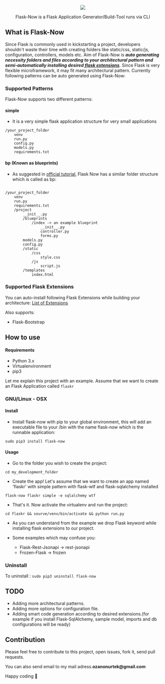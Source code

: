 <p align="center"> 
<img src="../master/images/logo.png">
</p>

<p align="center">Flask-Now is a Flask Application Generator/Build-Tool runs via CLI</p> 

## What is Flask-Now
Since Flask is commonly used in kickstarting a project, developers shouldn't waste their time with creating folders like static/css, static/js, configuration, controllers, models etc. Aim of Flask-Now is __*auto generating necessity folders and files according to your architectural pattern and semi-automatically installing desired [flask extensions](http://flask.pocoo.org/extensions/)*__. Since Flask is very flexible microframework, it may fit many architectural pattern. Currently following patterns can be auto generated using Flask-Now:

### Supported Patterns
Flask-Now supports two different patterns:

#### simple
- It is a very simple flask application structure for very small applications
```
/your_project_folder
    venv
    run.py
    config.py
    models.py
    requirements.txt
```

#### bp (Known as blueprints)
- As suggested in [official tutorial](https://flask.palletsprojects.com/en/1.1.x/blueprints/), Flask Now has a similar folder structure which is called as bp:
```

/your_project_folder
    venv
    run.py
    requirements.txt
    /project
        __init__.py
        /blueprints
            /index -> an example blueprint
                __init__.py
                controller.py
                forms.py  
        models.py
        config.py
        /static
            /css
                style.css
            /js
                script.js
        /templates
            index.html
```

### Supported Flask Extensions
You can auto-install following Flask Extensions while building your architecture:
[List of Extensions](http://flask.pocoo.org/extensions/)

Also supports:
- Flask-Bootstrap

## How to use

#### Requirements
- Python 3.x
- Virtualenvironment
- pip3

Let me explain this project with an example. Assume that we want to create an Flask Application called ```flaskr```

### GNU/Linux - OSX

#### Install
- Install flask-now with pip to your global environment, this will add an executable file to your /bin with the name flask-now which is the runnable application:
```
sudo pip3 install flask-now
```
#### Usage
- Go to the folder you wish to create the project:
```
cd my_development_folder
```
- Create the app! Let's assume that we want to create an app named 'flaskr' with simple pattern with flask-wtf and flask-sqlalchemy installed

```
flask-now flaskr simple -e sqlalchemy wtf

```
- That's it. Now activate the virtualenv and run the project:
```
cd flaskr && sourve/venv/bin/activate && python run.py
```
- As you can understand from the example we drop Flask keyword while installing flask extensions to our project.

- Some examples which may confuse you:
  - Flask-Rest-Jsonapi -> rest-jsonapi
  - Frozen-Flask -> frozen

### Uninstall
To uninstall :
```sudo pip3 uninstall flask-now```
## TODO

- Adding more architectural patterns.
- Adding more options for configuration file.
- Adding smart code generation according to desired extensions.(for example if you install Flask-SqlAlchemy, sample model, imports and db configurations will be ready)

## Contribution

Please feel free to contribute to this project, open issues, fork it, send pull requests.

You can also send email to my mail adress.__ozanonurtek@gmail.com__

Happy coding :metal:
